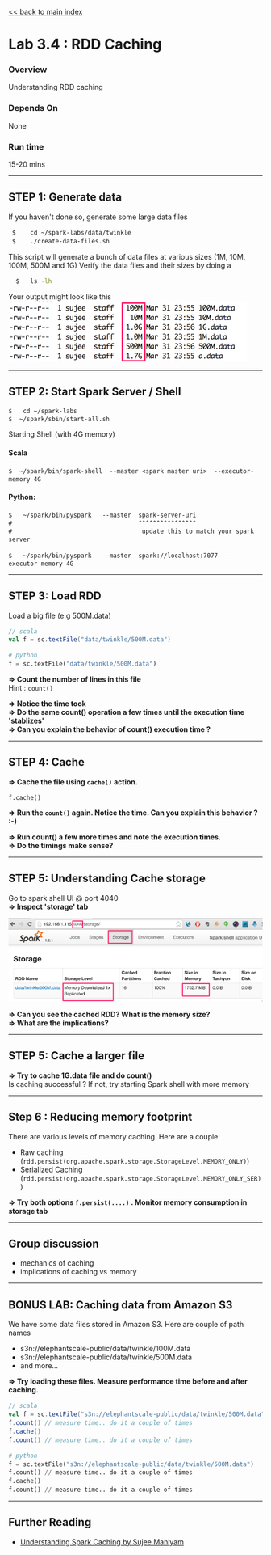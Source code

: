 [<< back to main index](../README.md)

Lab 3.4 : RDD Caching
=====================

### Overview
Understanding RDD caching

### Depends On 
None

### Run time
15-20 mins


---------------------
STEP 1: Generate data
---------------------
If you haven't done so, generate some large data files
```bash
 $    cd ~/spark-labs/data/twinkle
 $    ./create-data-files.sh
```

This script will generate a bunch of data files at various sizes (1M, 10M, 100M, 500M and 1G)
Verify the data files and their sizes by doing a
```bash
  $   ls -lh
```
Your output might look like this  
![generated files](../images/3.1a.png)


----------------------------------
STEP 2: Start Spark Server / Shell
----------------------------------
```
$   cd ~/spark-labs
$  ~/spark/sbin/start-all.sh
```

Starting Shell (with 4G memory)

#### Scala
```
$  ~/spark/bin/spark-shell  --master <spark master uri>  --executor-memory 4G
```

#### Python:
```
$   ~/spark/bin/pyspark   --master  spark-server-uri
#                                   ^^^^^^^^^^^^^^^^
#                                    update this to match your spark server

$   ~/spark/bin/pyspark   --master  spark://localhost:7077  --executor-memory 4G
```



----------------
STEP 3: Load RDD
----------------
Load a big file (e.g 500M.data)

```scala
// scala
val f = sc.textFile("data/twinkle/500M.data")
```

```python
# python
f = sc.textFile("data/twinkle/500M.data")
```

**=> Count the number of lines in this file**  
Hint : `count()`  

**=> Notice the time took**  
**=> Do the same count() operation a few times until the execution time 'stablizes'**  
**=> Can you explain the behavior of count() execution time ?**


--------------
STEP 4:  Cache
--------------
**=> Cache the file using  `cache()` action.**
```
f.cache()
```

**=> Run the `count()` again. Notice the time.   Can you explain this behavior ?  :-)** 

**=> Run count() a few more times and note the execution times.**  
**=> Do the timings make sense?** 


------------------------------------
STEP 5:  Understanding Cache storage
------------------------------------
Go to spark shell UI @ port 4040  
**=> Inspect 'storage' tab**  

![caching](../images/3.4.png)

**=> Can you see the cached RDD?  What is the memory size?**  
**=> What are the implications?** 

----------------------------
STEP 5:  Cache a larger file
----------------------------
**=> Try to cache 1G.data file and do count()**  
Is caching successful ?
If not, try starting Spark shell with more memory


----------------------------------
Step 6 : Reducing memory footprint 
----------------------------------
There are various levels of memory caching.  Here are a couple:
* Raw caching (`rdd.persist(org.apache.spark.storage.StorageLevel.MEMORY_ONLY)`)
* Serialized Caching (`rdd.persist(org.apache.spark.storage.StorageLevel.MEMORY_ONLY_SER)`)

**=> Try both options `f.persist(....)` .  Monitor memory consumption in storage tab**


-----------------
Group discussion
-----------------
* mechanics of caching
* implications of caching vs memory


-------------------------------------
BONUS LAB: Caching data from Amazon S3
-------------------------------------
We have some data files stored in Amazon S3.  Here are couple of path names
* s3n://elephantscale-public/data/twinkle/100M.data
* s3n://elephantscale-public/data/twinkle/500M.data
* and more...

**=> Try loading these files.  Measure performance time before and after caching.**  

```scala
// scala
val f = sc.textFile("s3n://elephantscale-public/data/twinkle/500M.data")
f.count() // measure time.. do it a couple of times
f.cache() 
f.count() // measure time.. do it a couple of times
```

```python
# python
f = sc.textFile("s3n://elephantscale-public/data/twinkle/500M.data")
f.count() // measure time.. do it a couple of times
f.cache() 
f.count() // measure time.. do it a couple of times
```

---------------
Further Reading
---------------
* [Understanding Spark Caching by Sujee Maniyam](http://sujee.net/2015/01/22/understanding-spark-caching/)